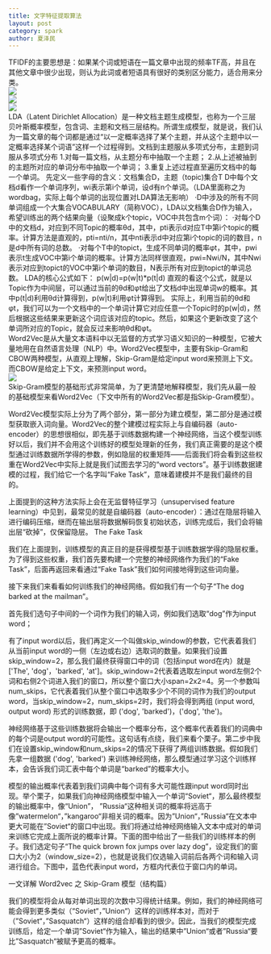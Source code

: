 ```yaml
---
title: 文字特征提取算法
layout: post
category: spark
author: 夏泽民
---
```

<!-- more -->
<div class="container">
		<div class="row">
	  TFIDF的主要思想是：如果某个词或短语在一篇文章中出现的频率TF高，并且在其他文章中很少出现，则认为此词或者短语具有很好的类别区分能力，适合用来分类。
	</div>
	<div class="row">
	<img src="{{site.url}}{{site.baseurl}}/img/TF.png"/>
	</div>
	<div class="row">
	<img src="{{site.url}}{{site.baseurl}}/img/IDF.png"/>
	</div>
		<img src="{{site.url}}{{site.baseurl}}/img/TF_IDF.png"/>
	</div>
	
<div class="row">
LDA（Latent Dirichlet Allocation）是一种文档主题生成模型，也称为一个三层贝叶斯概率模型，包含词、主题和文档三层结构。所谓生成模型，就是说，我们认为一篇文章的每个词都是通过“以一定概率选择了某个主题，并从这个主题中以一定概率选择某个词语”这样一个过程得到。文档到主题服从多项式分布，主题到词服从多项式分布
1.对每一篇文档，从主题分布中抽取一个主题；
2.从上述被抽到的主题所对应的单词分布中抽取一个单词；
3.重复上述过程直至遍历文档中的每一个单词。
先定义一些字母的含义：文档集合D，主题（topic)集合T
D中每个文档d看作一个单词序列<w1,w2,...,wn>，wi表示第i个单词，设d有n个单词。（LDA里面称之为wordbag，实际上每个单词的出现位置对LDA算法无影响）
·D中涉及的所有不同单词组成一个大集合VOCABULARY（简称VOC），LDA以文档集合D作为输入，希望训练出的两个结果向量（设聚成k个topic，VOC中共包含m个词）：
·对每个D中的文档d，对应到不同Topic的概率θd<pt1,...,ptk>，其中，pti表示d对应T中第i个topic的概率。计算方法是直观的，pti=nti/n，其中nti表示d中对应第i个topic的词的数目，n是d中所有词的总数。
·对每个T中的topict，生成不同单词的概率φt<pw1,...,pwm>，其中，pwi表示t生成VOC中第i个单词的概率。计算方法同样很直观，pwi=Nwi/N，其中Nwi表示对应到topict的VOC中第i个单词的数目，N表示所有对应到topict的单词总数。
LDA的核心公式如下：
p(w|d)=p(w|t)*p(t|d)
直观的看这个公式，就是以Topic作为中间层，可以通过当前的θd和φt给出了文档d中出现单词w的概率。其中p(t|d)利用θd计算得到，p(w|t)利用φt计算得到。
实际上，利用当前的θd和φt，我们可以为一个文档中的一个单词计算它对应任意一个Topic时的p(w|d)，然后根据这些结果来更新这个词应该对应的topic。然后，如果这个更新改变了这个单词所对应的Topic，就会反过来影响θd和φt。
</div>
	
<div class="row">
Word2Vec是从大量文本语料中以无监督的方式学习语义知识的一种模型，它被大量地用在自然语言处理（NLP）中。Word2Vec模型中，主要有Skip-Gram和CBOW两种模型，从直观上理解，Skip-Gram是给定input word来预测上下文。而CBOW是给定上下文，来预测input word。
</div>
	<div class="row">
	<img src="{{site.url}}{{site.baseurl}}/img/CBOW.jpeg"/>
	</div>
Skip-Gram模型的基础形式非常简单，为了更清楚地解释模型，我们先从最一般的基础模型来看Word2Vec（下文中所有的Word2Vec都是指Skip-Gram模型）。

Word2Vec模型实际上分为了两个部分，第一部分为建立模型，第二部分是通过模型获取嵌入词向量。Word2Vec的整个建模过程实际上与自编码器（auto-encoder）的思想很相似，即先基于训练数据构建一个神经网络，当这个模型训练好以后，我们并不会用这个训练好的模型处理新的任务，我们真正需要的是这个模型通过训练数据所学得的参数，例如隐层的权重矩阵——后面我们将会看到这些权重在Word2Vec中实际上就是我们试图去学习的“word vectors”。基于训练数据建模的过程，我们给它一个名字叫“Fake Task”，意味着建模并不是我们最终的目的。

上面提到的这种方法实际上会在无监督特征学习（unsupervised feature learning）中见到，最常见的就是自编码器（auto-encoder）：通过在隐层将输入进行编码压缩，继而在输出层将数据解码恢复初始状态，训练完成后，我们会将输出层“砍掉”，仅保留隐层。
The Fake Task

我们在上面提到，训练模型的真正目的是获得模型基于训练数据学得的隐层权重。为了得到这些权重，我们首先要构建一个完整的神经网络作为我们的“Fake Task”，后面再返回来看通过“Fake Task”我们如何间接地得到这些词向量。

接下来我们来看看如何训练我们的神经网络。假如我们有一个句子“The dog barked at the mailman”。

首先我们选句子中间的一个词作为我们的输入词，例如我们选取“dog”作为input word；

有了input word以后，我们再定义一个叫做skip_window的参数，它代表着我们从当前input word的一侧（左边或右边）选取词的数量。如果我们设置skip_window=2，那么我们最终获得窗口中的词（包括input word在内）就是['The', 'dog'，'barked', 'at']。skip_window=2代表着选取左input word左侧2个词和右侧2个词进入我们的窗口，所以整个窗口大小span=2x2=4。另一个参数叫num_skips，它代表着我们从整个窗口中选取多少个不同的词作为我们的output word，当skip_window=2，num_skips=2时，我们将会得到两组 (input word, output word) 形式的训练数据，即 ('dog', 'barked')，('dog', 'the')。

神经网络基于这些训练数据将会输出一个概率分布，这个概率代表着我们的词典中的每个词是output word的可能性。这句话有点绕，我们来看个栗子。第二步中我们在设置skip_window和num_skips=2的情况下获得了两组训练数据。假如我们先拿一组数据 ('dog', 'barked') 来训练神经网络，那么模型通过学习这个训练样本，会告诉我们词汇表中每个单词是“barked”的概率大小。

模型的输出概率代表着到我们词典中每个词有多大可能性跟input word同时出现。举个栗子，如果我们向神经网络模型中输入一个单词“Soviet“，那么最终模型的输出概率中，像“Union”， ”Russia“这种相关词的概率将远高于像”watermelon“，”kangaroo“非相关词的概率。因为”Union“，”Russia“在文本中更大可能在”Soviet“的窗口中出现。我们将通过给神经网络输入文本中成对的单词来训练它完成上面所说的概率计算。下面的图中给出了一些我们的训练样本的例子。我们选定句子“The quick brown fox jumps over lazy dog”，设定我们的窗口大小为2（window_size=2），也就是说我们仅选输入词前后各两个词和输入词进行组合。下图中，蓝色代表input word，方框内代表位于窗口内的单词。

一文详解 Word2vec 之 Skip-Gram 模型（结构篇）

我们的模型将会从每对单词出现的次数中习得统计结果。例如，我们的神经网络可能会得到更多类似（“Soviet“，”Union“）这样的训练样本对，而对于（”Soviet“，”Sasquatch“）这样的组合却看到的很少。因此，当我们的模型完成训练后，给定一个单词”Soviet“作为输入，输出的结果中”Union“或者”Russia“要比”Sasquatch“被赋予更高的概率。
</div>
